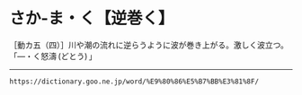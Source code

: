 # さか‐ま・く【逆巻く】

［動カ五（四）］川や潮の流れに逆らうように波が巻き上がる。激しく波立つ。「―・く怒濤 (どとう) 」

---
`https://dictionary.goo.ne.jp/word/%E9%80%86%E5%B7%BB%E3%81%8F/`